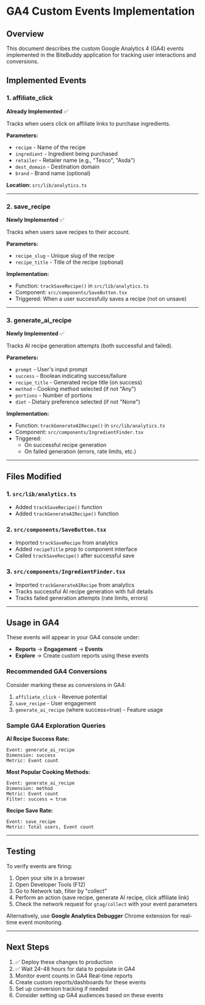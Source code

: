 # GA4 Custom Events Implementation

## Overview
This document describes the custom Google Analytics 4 (GA4) events implemented in the BiteBuddy application for tracking user interactions and conversions.

## Implemented Events

### 1. affiliate_click
**Already Implemented** ✅

Tracks when users click on affiliate links to purchase ingredients.

**Parameters:**
- `recipe` - Name of the recipe
- `ingredient` - Ingredient being purchased
- `retailer` - Retailer name (e.g., "Tesco", "Asda")
- `dest_domain` - Destination domain
- `brand` - Brand name (optional)

**Location:** `src/lib/analytics.ts`

---

### 2. save_recipe
**Newly Implemented** ✅

Tracks when users save recipes to their account.

**Parameters:**
- `recipe_slug` - Unique slug of the recipe
- `recipe_title` - Title of the recipe (optional)

**Implementation:**
- Function: `trackSaveRecipe()` in `src/lib/analytics.ts`
- Component: `src/components/SaveButton.tsx`
- Triggered: When a user successfully saves a recipe (not on unsave)

---

### 3. generate_ai_recipe
**Newly Implemented** ✅

Tracks AI recipe generation attempts (both successful and failed).

**Parameters:**
- `prompt` - User's input prompt
- `success` - Boolean indicating success/failure
- `recipe_title` - Generated recipe title (on success)
- `method` - Cooking method selected (if not "Any")
- `portions` - Number of portions
- `diet` - Dietary preference selected (if not "None")

**Implementation:**
- Function: `trackGenerateAIRecipe()` in `src/lib/analytics.ts`
- Component: `src/components/IngredientFinder.tsx`
- Triggered:
  - On successful recipe generation
  - On failed generation (errors, rate limits, etc.)

---

## Files Modified

### 1. `src/lib/analytics.ts`
- Added `trackSaveRecipe()` function
- Added `trackGenerateAIRecipe()` function

### 2. `src/components/SaveButton.tsx`
- Imported `trackSaveRecipe` from analytics
- Added `recipeTitle` prop to component interface
- Called `trackSaveRecipe()` after successful save

### 3. `src/components/IngredientFinder.tsx`
- Imported `trackGenerateAIRecipe` from analytics
- Tracks successful AI recipe generation with full details
- Tracks failed generation attempts (rate limits, errors)

---

## Usage in GA4

These events will appear in your GA4 console under:
- **Reports** → **Engagement** → **Events**
- **Explore** → Create custom reports using these events

### Recommended GA4 Conversions
Consider marking these as conversions in GA4:
1. `affiliate_click` - Revenue potential
2. `save_recipe` - User engagement
3. `generate_ai_recipe` (where success=true) - Feature usage

### Sample GA4 Exploration Queries

**AI Recipe Success Rate:**
```
Event: generate_ai_recipe
Dimension: success
Metric: Event count
```

**Most Popular Cooking Methods:**
```
Event: generate_ai_recipe
Dimension: method
Metric: Event count
Filter: success = true
```

**Recipe Save Rate:**
```
Event: save_recipe
Metric: Total users, Event count
```

---

## Testing

To verify events are firing:

1. Open your site in a browser
2. Open Developer Tools (F12)
3. Go to Network tab, filter by "collect"
4. Perform an action (save recipe, generate AI recipe, click affiliate link)
5. Check the network request for `gtag/collect` with your event parameters

Alternatively, use **Google Analytics Debugger** Chrome extension for real-time event monitoring.

---

## Next Steps

1. ✅ Deploy these changes to production
2. ✅ Wait 24-48 hours for data to populate in GA4
3. Monitor event counts in GA4 Real-time reports
4. Create custom reports/dashboards for these events
5. Set up conversion tracking if needed
6. Consider setting up GA4 audiences based on these events
